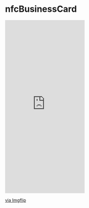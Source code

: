 # nfcBusinessCard

<div style="width:260px;max-width:100%;"><div style="height:0;padding-bottom:216.15%;position:relative;"><iframe width="260" height="562" style="position:absolute;top:0;left:0;width:100%;height:100%;" frameBorder="0" src="https://imgflip.com/embed/47g3f0"></iframe></div><p><a href="https://imgflip.com/gif/47g3f0">via Imgflip</a></p></div>
